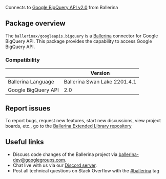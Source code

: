 Connects to [Google BigQuery API v2.0](https://cloud.google.com/bigquery/docs/reference/rest) from Ballerina

## Package overview
The `ballerinax/googleapis.bigquery` is a [Ballerina](https://ballerina.io/) connector for Google BigQuery API.
This package provides the capability to access Google BigQuery API.

### Compatibility
|                                   | Version                         |
|-----------------------------------|---------------------------------|
| Ballerina Language                | Ballerina Swan Lake 2201.4.1      | 
| Google BigQuery API               | 2.0                             |

## Report issues
To report bugs, request new features, start new discussions, view project boards, etc., go to the [Ballerina Extended Library repository](https://github.com/ballerina-platform/ballerina-extended-library)

## Useful links
- Discuss code changes of the Ballerina project via [ballerina-dev@googlegroups.com](mailto:ballerina-dev@googlegroups.com).
- Chat live with us via our [Discord server](https://discord.gg/ballerinalang).
- Post all technical questions on Stack Overflow with the [#ballerina](https://stackoverflow.com/questions/tagged/ballerina) tag
